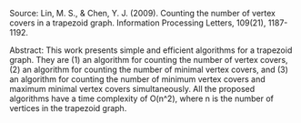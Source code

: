 Source: Lin, M. S., & Chen, Y. J. (2009). Counting the number of vertex covers in a trapezoid graph. Information Processing Letters, 109(21), 1187-1192.

Abstract: This work presents simple and efficient algorithms for a trapezoid graph. They are (1) an algorithm for counting the number of vertex covers, (2) an algorithm for counting the number of minimal vertex covers, and (3) an algorithm for counting the number of minimum vertex covers and maximum minimal vertex covers simultaneously. All the proposed algorithms have a time complexity of O(n^2), where n is the number of vertices in the trapezoid graph.
